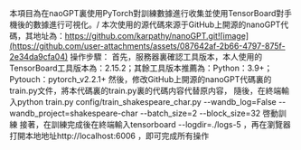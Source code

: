 本項目為在naoGPT裏使用PyTorch對訓練數據進行收集並使用TensorBoard對手機後的數據進行可視化。/
本次使用的源代碼來源于GitHub上開源的nanoGPT代碼，其地址為：https://github.com/karpathy/nanoGPT.git![image](https://github.com/user-attachments/assets/087642af-2b66-4797-875f-2e34da9cfa04)
操作步驟：
首先，服務器裏確認工具版本，本人使用的TensorBoard工具版本為：2.15.2；其餘工具版本推薦為：Python：3.9+；Pytouch：pytorch_v2.2.1+
然後，修改GitHub上開源的nanoGPT代碼裏的train.py文件，將本代碼裏的train.py裏的代碼内容代替原内容，
隨後，在終端輸入python train.py config/train_shakespeare_char.py     --wandb_log=False     --wandb_project=shakespeare-char     --batch_size=2     --block_size=32 啓動訓練
接著，在訓練完成後在終端輸入tensorboard --logdir=./logs-5 ，再在瀏覽器打開本地地址http://localhost:6006 ，即可完成所有操作

